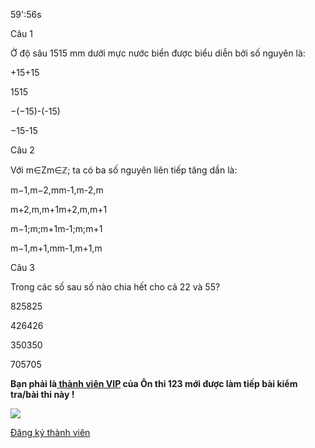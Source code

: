 59':56s

Câu 1

Ở độ sâu 1515 mm dưới mực nước biển được biểu diễn bởi số nguyên là:

+15+15

1515

−(−15)-(-15)

−15-15

Câu 2

Với m∈Zm∈ℤ; ta có ba số nguyên liên tiếp tăng dần là:

m−1,m−2,mm-1,m-2,m

m+2,m,m+1m+2,m,m+1

m−1;m;m+1m-1;m;m+1

m−1,m+1,mm-1,m+1,m

Câu 3

Trong các số sau số nào chia hết cho cả 22 và 55?

825825

426426

350350

705705

**Bạn phải là[ thành viên VIP](dang-ky-thanh-vien-vip) của Ôn thi 123 mới được làm tiếp bài kiểm tra/bài thi này !**

 

**![](https://onthi123.vn/public/uploads/demo/group_2.png)**

[Đăng ký thành viên](https://onthi123.vn/dang-ky-thanh-vien-vip "Đăng ký thành viên")
